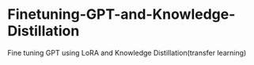 # Finetuning-GPT-and-Knowledge-Distillation
Fine tuning GPT using LoRA and Knowledge Distillation(transfer learning)
